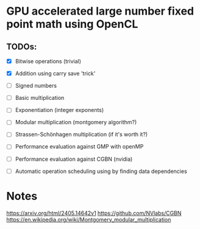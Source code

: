 # GPU accelerated large number fixed point math using OpenCL
## TODOs:
- [x] Bitwise operations (trivial)
- [x] Addition using carry save 'trick'
- [ ] Signed numbers
- [ ] Basic multiplication
- [ ] Exponentiation (integer exponents)
- [ ] Modular multiplication (montgomery algorithm?)
- [ ] Strassen-Schönhagen multiplication (if it's worth it?)

- [ ] Performance evaluation against GMP with openMP
- [ ] Performance evaluation against CGBN (nvidia)

- [ ] Automatic operation scheduling using by finding data dependencies

# Notes

https://arxiv.org/html/2405.14642v1
https://github.com/NVlabs/CGBN
https://en.wikipedia.org/wiki/Montgomery_modular_multiplication
